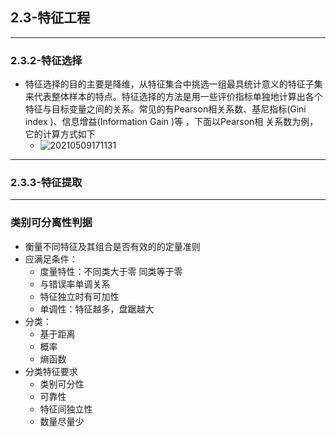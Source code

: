 <!--
 * @Author: your name
 * @Date: 2021-05-09 16:49:38
 * @LastEditTime: 2021-05-09 17:32:28
 * @LastEditors: Please set LastEditors
 * @Description: In User Settings Edit
 * @FilePath: \DailyNotes\BigDataMicroMajor\MachineLearning\MachineLearning.md
-->
## 2.3-特征工程

---
### 2.3.2-特征选择
- 特征选择的目的主要是降维，从特征集合中挑选一组最具统计意义的特征子集来代表整体样本的特点。特征选择的方法是用一些评价指标单独地计算出各个特征与目标变量之间的关系。常见的有Pearson相关系数、基尼指标(Gini index )、信息增益(Information Gain )等 ，下面以Pearson相 关系数为例，它的计算方式如下
  - ![20210509171131](http://.ayusummer233.top/img/20210509171131.png)



---
### 2.3.3-特征提取


----
### 类别可分离性判据
- 衡量不同特征及其组合是否有效的的定量准则
- 应满足条件：
  - 度量特性：不同类大于零 同类等于零
  - 与错误率单调关系
  - 特征独立时有可加性
  - 单调性：特征越多，盘踞越大
- 分类：
  - 基于距离
  - 概率
  - 熵函数
- 分类特征要求
  - 类别可分性
  - 可靠性
  - 特征间独立性
  - 数量尽量少